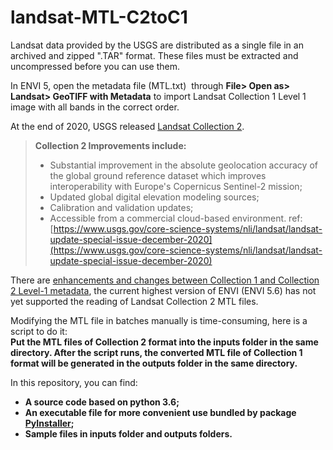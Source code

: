 # landsat-MTL-C2toC1

Landsat data provided by the USGS are distributed as a single file in an archived and zipped ".TAR" format. These files must be extracted and uncompressed before you can use them.

In ENVI 5, open the metadata file (MTL.txt)  through **File> Open as> Landsat> GeoTIFF with Metadata** to import Landsat Collection 1 Level 1 image with all bands in the correct order.

At the end of 2020, USGS released [Landsat Collection 2](https://www.usgs.gov/center-news/december-7-2020-new-landsat-update-special-issue-landsat-collection-2-now-available?qt-news_science_products=4#qt-news_science_products).

> **Collection 2 Improvements include:**
> - Substantial improvement in the absolute geolocation accuracy of the global ground reference dataset which improves interoperability with Europe's Copernicus Sentinel-2 mission;
> - Updated global digital elevation modeling sources;
> - Calibration and validation updates;
> - Accessible from a commercial cloud-based environment.
> ref: [https://www.usgs.gov/core-science-systems/nli/landsat/landsat-update-special-issue-december-2020](https://www.usgs.gov/core-science-systems/nli/landsat/landsat-update-special-issue-december-2020)

There are [enhancements and changes between Collection 1 and Collection 2 Level-1 metadata](https://www.usgs.gov/core-science-systems/nli/landsat/landsat-collection-2-metadata), the current highest version of ENVI (ENVI 5.6) has not yet supported the reading of Landsat Collection 2 MTL files.


Modifying the MTL file in batches manually is time-consuming, here is a script to do it:
<br /> 
**Put the MTL files of Collection 2 format into the ****inputs folder**** in the same directory. After the script runs, the converted MTL file of Collection 1 format will be generated in the ****outputs folder**** in the same directory.**

In this repository, you can find:
- **A source code based on python 3.6;**
- **An executable file for more convenient use bundled by package **[**PyInstaller**](https://www.pyinstaller.org/)**;**
- **Sample files in inputs folder and outputs folders.**



